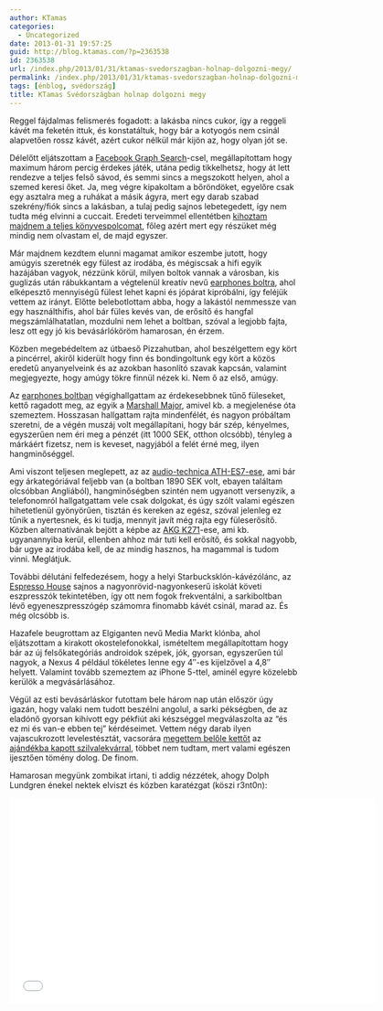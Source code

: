 ```yaml
---
author: KTamas
categories:
  - Uncategorized
date: 2013-01-31 19:57:25
guid: http://blog.ktamas.com/?p=2363538
id: 2363538
url: /index.php/2013/01/31/ktamas-svedorszagban-holnap-dolgozni-megy/
permalink: /index.php/2013/01/31/ktamas-svedorszagban-holnap-dolgozni-megy/
tags: [énblog, svédország]
title: KTamas Svédországban holnap dolgozni megy
---
```


Reggel fájdalmas felismerés fogadott: a lakásba nincs cukor, így a reggeli kávét ma feketén ittuk, és konstatáltuk, hogy bár a kotyogós nem csinál alapvetően rossz kávét, azért cukor nélkül már kijön az, hogy olyan jót se. 

Délelőtt eljátszottam a [Facebook Graph Search](http://www.facebook.com/about/graphsearch)-csel, megállapítottam hogy maximum három percig érdekes játék, utána pedig tikkelhetsz, hogy át lett rendezve a teljes felső sávod, és semmi sincs a megszokott helyen, ahol a szemed keresi őket. Ja, meg végre kipakoltam a bőröndöket, egyelőre csak egy asztalra meg a ruhákat a másik ágyra, mert egy darab szabad szekrény/fiók sincs a lakásban, a tulaj pedig sajnos lebetegedett, így nem tudta még elvinni a cuccait. Eredeti terveimmel ellentétben [kihoztam majdnem a teljes könyvespolcomat](http://instagram.com/p/VJRFzfCXDm/), főleg azért mert egy részüket még mindig nem olvastam el, de majd egyszer.

Már majdnem kezdtem elunni magamat amikor eszembe jutott, hogy amúgyis szeretnék egy fülest az irodába, és mégiscsak a hifi egyik hazájában vagyok, nézzünk körül, milyen boltok vannak a városban, kis guglizás után rábukkantam a végtelenül kreatív nevű [earphones boltra](http://earphones.se/conceptstore/), ahol elképesztő mennyiségű fülest lehet kapni és jópárat kipróbálni, így feléjük vettem az irányt. Előtte belebotlottam abba, hogy a lakástól nemmessze van egy használthifis, ahol bár füles kevés van, de erősítő és hangfal megszámlálhatatlan, mozdulni nem lehet a boltban, szóval a legjobb fajta, lesz ott egy jó kis bevásárlóköröm hamarosan, én érzem.

Közben megebédeltem az útbaeső Pizzahutban, ahol beszélgettem egy kört a pincérrel, akiről kiderült hogy finn és bondingoltunk egy kört a közös eredetű anyanyelveink és az azokban hasonlító szavak kapcsán, valamint megjegyezte, hogy amúgy tökre finnül nézek ki. Nem ő az első, amúgy.

Az [earphones boltban](http://instagram.com/p/VJfDJhCXJ8/) végighallgattam az érdekesebbnek tűnő füleseket, kettő ragadott meg, az egyik a [Marshall Major](http://www.marshallheadphones.com/headphones/major/major-black), amivel kb. a megjelenése óta szemeztem. Hosszasan hallgattam rajta mindenfélét, és nagyon próbáltam szeretni, de a végén muszáj volt megállapítani, hogy bár szép, kényelmes, egyszerűen nem éri meg a pénzét (itt 1000 SEK, otthon olcsóbb), tényleg a márkáért fizetsz, nem is keveset, nagyjából a felét érné meg, ilyen hangminőséggel.

Ami viszont teljesen meglepett, az az [audio-technica ATH-ES7-ese](http://eu.audio-technica.com/en/products/product.asp?catID=5&subID=38&prodID=210), ami bár egy árkategóriával feljebb van (a boltban 1890 SEK volt, ebayen találtam olcsóbban Angliából), hangminőségben szintén nem ugyanott versenyzik, a telefonomról hallgatgattam vele csak dolgokat, és úgy szólt valami egészen hihetetlenül gyönyörűen, tisztán és kereken az egész, szóval jelenleg ez tűnik a nyertesnek, és ki tudja, mennyit javít még rajta egy füleserősítő. Közben alternatívának bejött a képbe az [AKG K271](http://www.akg.com/site/products/powerslave,id,1064,pid,1064,nodeid,2,_language,EN.html)-ese, ami kb. ugyanannyiba kerül, ellenben ahhoz már tuti kell erősítő, és sokkal nagyobb, bár ugye az irodába kell, de az mindig hasznos, ha magammal is tudom vinni. Meglátjuk.

További délutáni felfedezésem, hogy a helyi Starbucksklón-kávézólánc, az [Espresso House](http://www.espressohouse.se/) sajnos a nagyonrövid-nagyonkeserű iskolát követi eszpresszók tekintetében, így ott nem fogok frekventálni, a sarkiboltban lévő egyeneszpresszógép számomra finomabb kávét csinál, marad az. És még olcsóbb is.

Hazafele beugrottam az Elgiganten nevű Media Markt klónba, ahol eljátszottam a kirakott okostelefonokkal, ismételtem megállapítottam hogy bár az új felsőkategóriás androidok szépek, jók, gyorsan, egyszerűen túl nagyok, a Nexus 4 például tökéletes lenne egy 4&#8243;-es kijelzővel a 4,8&#8243; helyett. Valamint tovább szemeztem az iPhone 5-ttel, aminél egyre közelebb kerülök a megvásárlásához.

Végül az esti bevásárláskor futottam bele három nap után először úgy igazán, hogy valaki nem tudott beszélni angolul, a sarki pékségben, de az eladónő gyorsan kihívott egy pékfiút aki készséggel megválaszolta az &#8220;és ez mi és van-e ebben tej&#8221; kérdéseimet. Vettem négy darab ilyen vajascukrozott levelestésztát, vacsorára [megettem belőle kettőt](http://instagram.com/p/VKFH26iXKY/) az [ajándékba kapott szilvalekvárral](http://blog.ktamas.com/index.php/2013/01/26/bucsuk-ajandekok/), többet nem tudtam, mert valami egészen ijesztően tömény dolog. De finom.

Hamarosan megyünk zombikat irtani, ti addig nézzétek, ahogy Dolph Lundgren énekel nektek elviszt és közben karatézgat (köszi r3nt0n):

<p><iframe width="640" height="360" src="//www.youtube.com/embed/jMDXLrTs6Lo?rel=0" frameborder="0" allowfullscreen=""></iframe></p>

